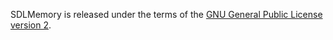 SDLMemory is released under the terms of the [GNU General Public License version 2](https://opensource.org/licenses/gpl-2.0.php).